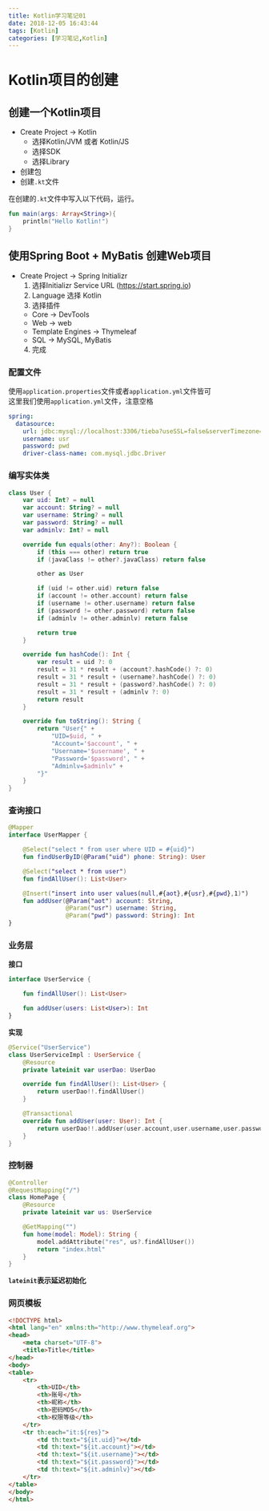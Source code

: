 ```yaml
---
title: Kotlin学习笔记01
date: 2018-12-05 16:43:44
tags: [Kotlin]
categories: [学习笔记,Kotlin]
---
```


# Kotlin项目的创建
## 创建一个Kotlin项目
- Create Project -> Kotlin
  - 选择Kotlin/JVM 或者 Kotlin/JS
  - 选择SDK
  - 选择Library
- 创建包
- 创建`.kt`文件

在创建的`.kt`文件中写入以下代码，运行。
```kotlin
fun main(args: Array<String>){
    println("Hello Kotlin!")
}
```

## 使用Spring Boot + MyBatis 创建Web项目
- Create Project -> Spring Initializr
  1. 选择Initializr Service URL (https://start.spring.io)
  2. Language 选择 Kotlin
  3. 选择插件
    - Core -> DevTools
    - Web -> web
    - Template Engines -> Thymeleaf
    - SQL -> MySQL, MyBatis
  4. 完成

<!-- more -->

### 配置文件
使用`application.properties`文件或者`application.yml`文件皆可  
这里我们使用`application.yml`文件，注意空格
```yml
spring:
  datasource:
    url: jdbc:mysql://localhost:3306/tieba?useSSL=false&serverTimezone=GMT
    username: usr
    password: pwd
    driver-class-name: com.mysql.jdbc.Driver
```

### 编写实体类
```kotlin
class User {
    var uid: Int? = null
    var account: String? = null
    var username: String? = null
    var password: String? = null
    var adminlv: Int? = null

    override fun equals(other: Any?): Boolean {
        if (this === other) return true
        if (javaClass != other?.javaClass) return false

        other as User

        if (uid != other.uid) return false
        if (account != other.account) return false
        if (username != other.username) return false
        if (password != other.password) return false
        if (adminlv != other.adminlv) return false

        return true
    }

    override fun hashCode(): Int {
        var result = uid ?: 0
        result = 31 * result + (account?.hashCode() ?: 0)
        result = 31 * result + (username?.hashCode() ?: 0)
        result = 31 * result + (password?.hashCode() ?: 0)
        result = 31 * result + (adminlv ?: 0)
        return result
    }

    override fun toString(): String {
        return "User{" +
            "UID=$uid, " +
            "Account='$account', " +
            "Username='$username', " +
            "Password='$password', " +
            "Adminlv=$adminlv" +
        "}"
    }
}
```

### 查询接口
```kotlin
@Mapper
interface UserMapper {

    @Select("select * from user where UID = #{uid}")
    fun findUserByID(@Param("uid") phone: String): User

    @Select("select * from user")
    fun findAllUser(): List<User>

    @Insert("insert into user values(null,#{aot},#{usr},#{pwd},1)")
    fun addUser(@Param("aot") account: String,
                @Param("usr") username: String,
                @Param("pwd") password: String): Int
}
```

### 业务层
**接口**
```kotlin
interface UserService {

    fun findAllUser(): List<User>

    fun addUser(users: List<User>): Int
}
```

**实现**
```kotlin
@Service("UserService")
class UserServiceImpl : UserService {
    @Resource
    private lateinit var userDao: UserDao

    override fun findAllUser(): List<User> {
        return userDao!!.findAllUser()
    }

    @Transactional
    override fun addUser(user: User): Int {
        return userDao!!.addUser(user.account,user.username,user.password)
    }
}
```

### 控制器
```kotlin
@Controller
@RequestMapping("/")
class HomePage {
    @Resource
    private lateinit var us: UserService

    @GetMapping("")
    fun home(model: Model): String {
        model.addAttribute("res", us?.findAllUser())
        return "index.html"
    }
}
```

**`lateinit`表示延迟初始化**

### 网页模板
```html
<!DOCTYPE html>
<html lang="en" xmlns:th="http://www.thymeleaf.org">
<head>
    <meta charset="UTF-8">
    <title>Title</title>
</head>
<body>
<table>
    <tr>
        <th>UID</th>
        <th>账号</th>
        <th>昵称</th>
        <th>密码MD5</th>
        <th>权限等级</th>
    </tr>
    <tr th:each="it:${res}">
        <td th:text="${it.uid}"></td>
        <td th:text="${it.account}"></td>
        <td th:text="${it.username}"></td>
        <td th:text="${it.password}"></td>
        <td th:text="${it.adminlv}"></td>
    </tr>
</table>
</body>
</html>
```